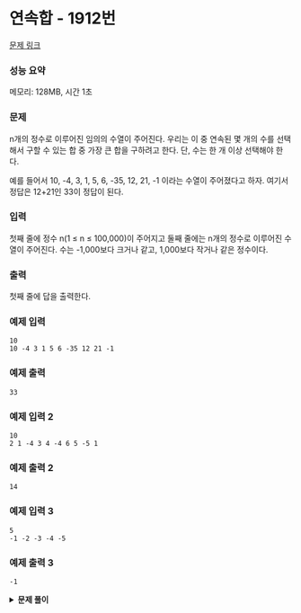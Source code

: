 # 연속합 - 1912번

[문제 링크](https://www.acmicpc.net/problem/1912)

### 성능 요약

메모리: 128MB, 시간 1초

### 문제

n개의 정수로 이루어진 임의의 수열이 주어진다. 우리는 이 중 연속된 몇 개의 수를 선택해서 구할 수 있는 합 중 가장 큰 합을 구하려고 한다. 단, 수는 한 개 이상 선택해야 한다.

예를 들어서 10, -4, 3, 1, 5, 6, -35, 12, 21, -1 이라는 수열이 주어졌다고 하자. 여기서 정답은 12+21인 33이 정답이 된다.

### 입력

첫째 줄에 정수 n(1 ≤ n ≤ 100,000)이 주어지고 둘째 줄에는 n개의 정수로 이루어진 수열이 주어진다. 수는 -1,000보다 크거나 같고, 1,000보다 작거나 같은 정수이다.

### 출력

첫째 줄에 답을 출력한다.

### 예제 입력

```
10
10 -4 3 1 5 6 -35 12 21 -1
```

### 예제 출력

```
33
```

### 예제 입력 2

```
10
2 1 -4 3 4 -4 6 5 -5 1
```

### 예제 출력 2

```
14
```

### 예제 입력 3

```
5
-1 -2 -3 -4 -5
```

### 예제 출력 3

```
-1
```

<details><summary><b>문제 풀이</b></summary>
<div markdown="1">

### Solution

```js
const [n, ...input] = require("fs")
  .readFileSync("./input.txt")
  .toString()
  .trim()
  .split(/\s/)
  .map((v) => +v);

function Solution(n, arr) {
  const dp = new Array(n).fill(0);
  dp[0] = arr[0];

  for (let i = 1; i < n; i++) {
    dp[i] = Math.max(dp[i - 1] + arr[i], arr[i - 1] + arr[i], arr[i]);
  }

  console.log(Math.max(...dp));
}

Solution(n, input);
```

연속된 몇 개의 수를 골라 구할 수 있는 합 중 가장 큰 합(수는 한 개 이상)을 구하는 문제였다. 한 번에 깔끔하게 풀 수 있는 DP 문제였던 것 같다.
dp값을 구하는데, dp배열과 원본 배열을 이용하는 것에 있어서 계단 오르기, 포도주 시식과도 비슷하면서 더 쉬운 문제였던 것 같다.

#### 점화식

```js
dp[i] = Math.max(dp[i - 1] + arr[i], arr[i - 1] + arr[i], arr[i]);
```

연속된 수를 고르고, 구할 수 있는 합 중 가장 큰 합을 구하라 하니 다음과 같은 점화식을 구할 수 있었다.

- 해당 인덱스 전까지의 연속된 수들의 합 중 가장 큰 것(dp[i - 1]) 더하기 자기 자신
- 이전 수 더하기 자기 자신
- 자기 자신

이 수는 하나여도 가능하니까 이 세가지 중 가장 큰 수를 특정 연속된 수들의 합 중 가장 큰 것으로 dp 배열에 저장하면 된다.
처음에 자기 자신을 포함하는 조건을 빼먹어서 실수했지만, 금방 풀 수 있었다.

</div>
</details>
